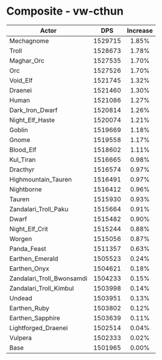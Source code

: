 # Composite - vw-cthun
| Actor | DPS | Increase |
|---|:---:|:---:|
|Mechagnome|1529715|1.85%|
|Troll|1528673|1.78%|
|Maghar_Orc|1527535|1.70%|
|Orc|1527526|1.70%|
|Void_Elf|1521745|1.32%|
|Draenei|1521460|1.30%|
|Human|1521086|1.27%|
|Dark_Iron_Dwarf|1520814|1.26%|
|Night_Elf_Haste|1520074|1.21%|
|Goblin|1519669|1.18%|
|Gnome|1519558|1.17%|
|Blood_Elf|1518602|1.11%|
|Kul_Tiran|1516665|0.98%|
|Dracthyr|1516574|0.97%|
|Highmountain_Tauren|1516491|0.97%|
|Nightborne|1516412|0.96%|
|Tauren|1515930|0.93%|
|Zandalari_Troll_Paku|1515664|0.91%|
|Dwarf|1515482|0.90%|
|Night_Elf_Crit|1515244|0.88%|
|Worgen|1515056|0.87%|
|Panda_Feast|1511357|0.63%|
|Earthen_Emerald|1505523|0.24%|
|Earthen_Onyx|1504621|0.18%|
|Zandalari_Troll_Bwonsamdi|1504233|0.15%|
|Zandalari_Troll_Kimbul|1503998|0.14%|
|Undead|1503951|0.13%|
|Earthen_Ruby|1503802|0.12%|
|Earthen_Sapphire|1503639|0.11%|
|Lightforged_Draenei|1502514|0.04%|
|Vulpera|1502333|0.02%|
|Base|1501965|0.00%|
